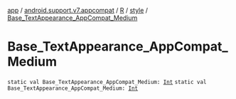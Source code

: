 [app](../../../index.md) / [android.support.v7.appcompat](../../index.md) / [R](../index.md) / [style](index.md) / [Base_TextAppearance_AppCompat_Medium](.)

# Base_TextAppearance_AppCompat_Medium

`static val Base_TextAppearance_AppCompat_Medium: `[`Int`](https://kotlinlang.org/api/latest/jvm/stdlib/kotlin/-int/index.html)
`static val Base_TextAppearance_AppCompat_Medium: `[`Int`](https://kotlinlang.org/api/latest/jvm/stdlib/kotlin/-int/index.html)